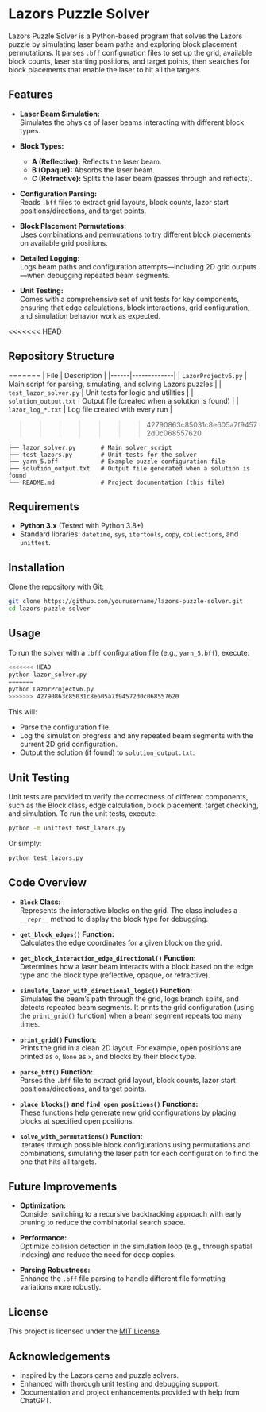 # Lazors Puzzle Solver

Lazors Puzzle Solver is a Python-based program that solves the Lazors puzzle by simulating laser beam paths and exploring block placement permutations. It parses `.bff` configuration files to set up the grid, available block counts, laser starting positions, and target points, then searches for block placements that enable the laser to hit all the targets.

## Features

- **Laser Beam Simulation:**  
  Simulates the physics of laser beams interacting with different block types.
  
- **Block Types:**  
  - **A (Reflective):** Reflects the laser beam.
  - **B (Opaque):** Absorbs the laser beam.
  - **C (Refractive):** Splits the laser beam (passes through and reflects).

- **Configuration Parsing:**  
  Reads `.bff` files to extract grid layouts, block counts, lazor start positions/directions, and target points.

- **Block Placement Permutations:**  
  Uses combinations and permutations to try different block placements on available grid positions.

- **Detailed Logging:**  
  Logs beam paths and configuration attempts—including 2D grid outputs—when debugging repeated beam segments.

- **Unit Testing:**  
  Comes with a comprehensive set of unit tests for key components, ensuring that edge calculations, block interactions, grid configuration, and simulation behavior work as expected.

<<<<<<< HEAD
## Repository Structure
=======
| File | Description |
|------|-------------|
| `LazorProjectv6.py` | Main script for parsing, simulating, and solving Lazors puzzles |
| `test_lazor_solver.py` | Unit tests for logic and utilities |
| `solution_output.txt` | Output file (created when a solution is found) |
| `lazor_log_*.txt` | Log file created with every run |
>>>>>>> 42790863c85031c8e605a7f94572d0c068557620

```
├── lazor_solver.py       # Main solver script
├── test_lazors.py        # Unit tests for the solver
├── yarn_5.bff            # Example puzzle configuration file
├── solution_output.txt   # Output file generated when a solution is found
└── README.md             # Project documentation (this file)
```

## Requirements

- **Python 3.x** (Tested with Python 3.8+)
- Standard libraries: `datetime`, `sys`, `itertools`, `copy`, `collections`, and `unittest`.

## Installation

Clone the repository with Git:

```bash
git clone https://github.com/yourusername/lazors-puzzle-solver.git
cd lazors-puzzle-solver
```

## Usage

To run the solver with a `.bff` configuration file (e.g., `yarn_5.bff`), execute:

```bash
<<<<<<< HEAD
python lazor_solver.py
=======
python LazorProjectv6.py
>>>>>>> 42790863c85031c8e605a7f94572d0c068557620
```

This will:
- Parse the configuration file.
- Log the simulation progress and any repeated beam segments with the current 2D grid configuration.
- Output the solution (if found) to `solution_output.txt`.

## Unit Testing

Unit tests are provided to verify the correctness of different components, such as the Block class, edge calculation, block placement, target checking, and simulation. To run the unit tests, execute:

```bash
python -m unittest test_lazors.py
```

Or simply:

```bash
python test_lazors.py
```

## Code Overview

- **`Block` Class:**  
  Represents the interactive blocks on the grid. The class includes a `__repr__` method to display the block type for debugging.

- **`get_block_edges()` Function:**  
  Calculates the edge coordinates for a given block on the grid.

- **`get_block_interaction_edge_directional()` Function:**  
  Determines how a laser beam interacts with a block based on the edge type and the block type (reflective, opaque, or refractive).

- **`simulate_lazor_with_directional_logic()` Function:**  
  Simulates the beam’s path through the grid, logs branch splits, and detects repeated beam segments. It prints the grid configuration (using the `print_grid()` function) when a beam segment repeats too many times.

- **`print_grid()` Function:**  
  Prints the grid in a clean 2D layout. For example, open positions are printed as `o`, `None` as `x`, and blocks by their block type.

- **`parse_bff()` Function:**  
  Parses the `.bff` file to extract grid layout, block counts, lazor start positions/directions, and target points.

- **`place_blocks()` and `find_open_positions()` Functions:**  
  These functions help generate new grid configurations by placing blocks at specified open positions.

- **`solve_with_permutations()` Function:**  
  Iterates through possible block configurations using permutations and combinations, simulating the laser path for each configuration to find the one that hits all targets.

## Future Improvements

- **Optimization:**  
  Consider switching to a recursive backtracking approach with early pruning to reduce the combinatorial search space.

- **Performance:**  
  Optimize collision detection in the simulation loop (e.g., through spatial indexing) and reduce the need for deep copies.

- **Parsing Robustness:**  
  Enhance the `.bff` file parsing to handle different file formatting variations more robustly.

## License

This project is licensed under the [MIT License](LICENSE).

## Acknowledgements

- Inspired by the Lazors game and puzzle solvers.
- Enhanced with thorough unit testing and debugging support.
- Documentation and project enhancements provided with help from ChatGPT.
